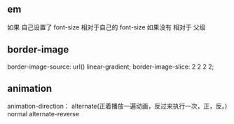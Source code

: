 ## em
如果 自己设置了 font-size 相对于自己的 font-size
如果没有 相对于 父级

## border-image
border-image-source: url() linear-gradient;
border-image-slice: 2 2 2 2;

## animation
animation-direction：
alternate(正着播放一遍动画，反过来执行一次，正，反。)
normal
alternate-reverse